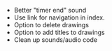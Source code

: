 - Better "timer end" sound
- Use link for navigation in index.
- Option to delete drawings
- Option to add titles to drawings
- Clean up sounds/audio code
